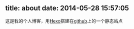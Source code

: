 title: about
date: 2014-05-28 15:57:05
---
这是我的个人博客，用[Hexo](http://zespia.tw/hexo/)搭建在[github](http://www.github.com)上的一个静态站点
